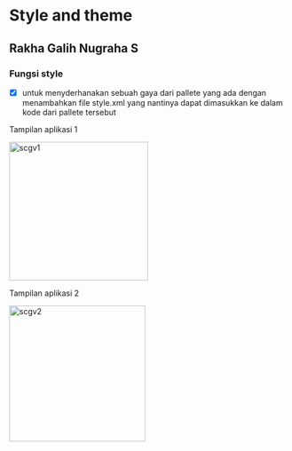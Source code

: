 # Style and theme
## Rakha Galih Nugraha S
### Fungsi style
- [x] untuk menyderhanakan sebuah gaya dari pallete yang ada dengan menambahkan file style.xml yang nantinya dapat dimasukkan ke dalam kode dari pallete tersebut

Tampilan aplikasi 1

<img width="250" alt="scgv1" src="https://user-images.githubusercontent.com/54633534/91522378-468d9600-e924-11ea-978c-e4dce27b6bd5.png">

Tampilan aplikasi 2

<img width="245" alt="scgv2" src="https://user-images.githubusercontent.com/54633534/91522396-51482b00-e924-11ea-98b0-44850f71a1dc.png">

